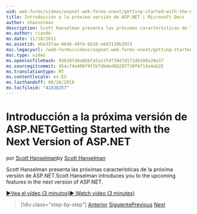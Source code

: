 ```yaml
---
uid: web-forms/videos/aspnet-web-forms-vnext/getting-started-with-the-next-version-of-aspnet
title: Introducción a la próxima versión de ASP.NET | Microsoft Docs
author: shanselman
description: Scott Hanselman presenta las próximas características de la próxima versión de ASP.NET.
ms.author: riande
ms.date: 11/18/2011
ms.assetid: ebe337ae-9646-49f4-bb38-e6d3138b39fd
msc.legacyurl: /web-forms/videos/aspnet-web-forms-vnext/getting-started-with-the-next-version-of-aspnet
msc.type: video
ms.openlocfilehash: 93018fd8a8bbfa5a13f4f38d7d172db180a20a37
ms.sourcegitcommit: 45ac74e400f9f2b7dbded66297730f6f14a4eb25
ms.translationtype: MT
ms.contentlocale: es-ES
ms.lasthandoff: 08/16/2018
ms.locfileid: "41838257"
---
```

<a name="getting-started-with-the-next-version-of-aspnet"></a><span data-ttu-id="3e958-103">Introducción a la próxima versión de ASP.NET</span><span class="sxs-lookup"><span data-stu-id="3e958-103">Getting Started with the Next Version of ASP.NET</span></span>
====================
<span data-ttu-id="3e958-104">por [Scott Hanselman](https://github.com/shanselman)</span><span class="sxs-lookup"><span data-stu-id="3e958-104">by [Scott Hanselman](https://github.com/shanselman)</span></span>

<span data-ttu-id="3e958-105">Scott Hanselman presenta las próximas características de la próxima versión de ASP.NET.</span><span class="sxs-lookup"><span data-stu-id="3e958-105">Scott Hanselman introduces you to the upcoming features in the next version of ASP.NET.</span></span>

[<span data-ttu-id="3e958-106">&#9654;Vea el vídeo (3 minutos)</span><span class="sxs-lookup"><span data-stu-id="3e958-106">&#9654; Watch video (3 minutes)</span></span>](https://channel9.msdn.com/Blogs/ASP-NET-Site-Videos/getting-started-with-the-next-version-of-aspnet)

> [!div class="step-by-step"]
> <span data-ttu-id="3e958-107">[Anterior](aspnet-vnext-videos-bundling-and-minification.md)
> [Siguiente](aspnet-and-web-tools-20122.md)</span><span class="sxs-lookup"><span data-stu-id="3e958-107">[Previous](aspnet-vnext-videos-bundling-and-minification.md)
[Next](aspnet-and-web-tools-20122.md)</span></span>
